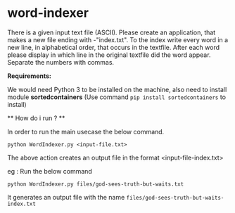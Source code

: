 # word-indexer
There is a given input text file (ASCII). Please create an application, that makes a new file ending with -"index.txt". To the index write every word in a new line, in alphabetical order, that occurs in the textfile. After each word please display in which line in the original textfile did the word appear. Separate the numbers with commas. 

**Requirements:**

 We would need Python 3 to be installed on the machine, also need to install module **sortedcontainers** (Use command `pip install sortedcontainers` to install)


** How do i run ? **


In order to run the main usecase the below command.

`python WordIndexer.py <input-file.txt>`

The above action creates an output file in the format <input-file-index.txt>

eg :  Run the below command

`python WordIndexer.py files/god-sees-truth-but-waits.txt`

It generates an output file with the name `files/god-sees-truth-but-waits-index.txt`

